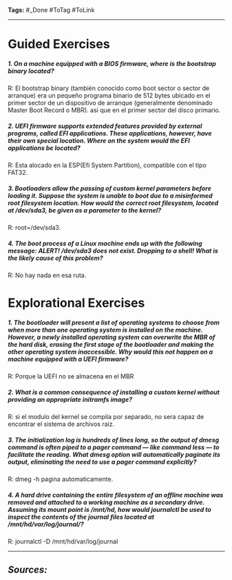 **Tags:** #_Done 
#ToTag #ToLink 
- - -
# Guided Exercises
##### 1. On a machine equipped with a BIOS firmware, where is the bootstrap binary located?
R:  El bootstrap binary (también conocido como boot sector o sector de arranque) era un pequeño programa binario de 512 bytes ubicado en el primer sector de un dispositivo de arranque (generalmente denominado Master Boot Record o MBR). asi que en el primer sector del disco primario.
##### 2. UEFI firmware supports extended features provided by external programs, called EFI applications. These applications, however, have their own special location. Where on the system would the EFI applications be located?
R:  Esta alocado en la ESP(Efi System Partition), compatible con el tipo FAT32.
##### 3. Bootloaders allow the passing of custom kernel parameters before loading it. Suppose the system is unable to boot due to a misinformed root filesystem location. How would the correct root filesystem, located at /dev/sda3, be given as a parameter to the kernel?
R:  root=/dev/sda3. 
##### 4. The boot process of a Linux machine ends up with the following message: ALERT! /dev/sda3 does not exist. Dropping to a shell! What is the likely cause of this problem?
R:  No hay nada en esa ruta.
# Explorational Exercises
##### 1. The bootloader will present a list of operating systems to choose from when more than one operating system is installed on the machine. However, a newly installed operating system can overwrite the MBR of the hard disk, erasing the first stage of the bootloader and making the other operating system inaccessible. Why would this not happen on a machine equipped with a UEFI firmware?
R:  Porque la UEFI no se almacena en el MBR
##### 2. What is a common consequence of installing a custom kernel without providing an appropriate initramfs image? 
R:  si el modulo del kernel se compila por separado, no sera capaz de encontrar el sistema de archivos raiz.
##### 3. The initialization log is hundreds of lines long, so the output of dmesg command is often piped to a pager command — like command less — to facilitate the reading. What dmesg option will automatically paginate its output, eliminating the need to use a pager command explicitly?
R:  dmeg -h pagina automaticamente.
##### 4. A hard drive containing the entire filesystem of an offline machine was removed and attached to a working machine as a secondary drive. Assuming its mount point is /mnt/hd, how would journalctl be used to inspect the contents of the journal files located at /mnt/hd/var/log/journal/?
R:  journalctl -D /mnt/hd/var/log/journal 

- - - 
## ***Sources:***